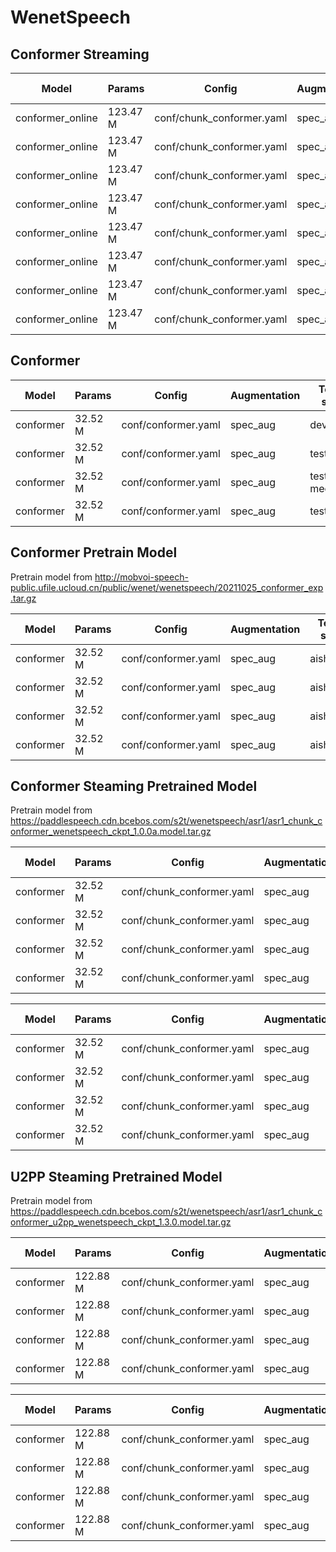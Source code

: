 # WenetSpeech

## Conformer Streaming

| Model | Params | Config | Augmentation| Test set | Decode method | Valid Loss | CER |  
| --- | --- | --- | --- | --- | --- | --- | --- |
| conformer_online | 123.47 M | conf/chunk_conformer.yaml | spec_aug  | test net | attention | 9.329 | 0.1102 |  
| conformer_online | 123.47 M | conf/chunk_conformer.yaml | spec_aug  | test net | ctc_greedy_search | 9.329 | 0.1207 |  
| conformer_online | 123.47 M | conf/chunk_conformer.yaml | spec_aug  | test net | ctc_prefix_beam_search | 9.329 | 0.1203 |  
| conformer_online | 123.47 M | conf/chunk_conformer.yaml | spec_aug  | test net | attention_rescoring | 9.329  | 0.1100 |  
| conformer_online | 123.47 M | conf/chunk_conformer.yaml | spec_aug  | test meeting | attention | 9.329 | 0.1992 |  
| conformer_online | 123.47 M | conf/chunk_conformer.yaml | spec_aug  | test meeting | ctc_greedy_search | 9.329 | 0.1960 |  
| conformer_online | 123.47 M | conf/chunk_conformer.yaml | spec_aug  | test meeting | ctc_prefix_beam_search | 9.329 | 0.1946 |  
| conformer_online | 123.47 M | conf/chunk_conformer.yaml | spec_aug  | test meeting | attention_rescoring | 9.329  | 0.1879|  

## Conformer

| Model | Params | Config | Augmentation| Test set | Decode method | Loss | CER |  
| --- | --- | --- | --- | --- | --- | --- | --- |
| conformer | 32.52 M | conf/conformer.yaml | spec_aug  | dev | attention |  |  |  
| conformer | 32.52 M | conf/conformer.yaml | spec_aug  | test net | ctc_greedy_search |  |  |  
| conformer | 32.52 M | conf/conformer.yaml | spec_aug  | test meeting | ctc_prefix_beam_search |  |  |  
| conformer | 32.52 M | conf/conformer.yaml | spec_aug  | test net | attention_rescoring |  |  |  



## Conformer Pretrain Model

Pretrain model from http://mobvoi-speech-public.ufile.ucloud.cn/public/wenet/wenetspeech/20211025_conformer_exp.tar.gz

| Model | Params | Config | Augmentation| Test set | Decode method | Loss | CER |  
| --- | --- | --- | --- | --- | --- | --- | --- |
| conformer | 32.52 M | conf/conformer.yaml | spec_aug  | aishell1 | attention | - | 0.048456 |  
| conformer | 32.52 M | conf/conformer.yaml | spec_aug  | aishell1 | ctc_greedy_search | - | 0.052534 |  
| conformer | 32.52 M | conf/conformer.yaml | spec_aug  | aishell1 | ctc_prefix_beam_search | - | 0.052915 |  
| conformer | 32.52 M | conf/conformer.yaml | spec_aug  | aishell1 | attention_rescoring | - | 0.047904 |  


## Conformer Steaming Pretrained Model

Pretrain model from https://paddlespeech.cdn.bcebos.com/s2t/wenetspeech/asr1/asr1_chunk_conformer_wenetspeech_ckpt_1.0.0a.model.tar.gz

| Model | Params | Config | Augmentation| Test set | Decode method | Chunk Size | CER |  
| --- | --- | --- | --- | --- | --- | --- | --- |
| conformer | 32.52 M | conf/chunk_conformer.yaml | spec_aug  | aishell1 | attention | 16 | 0.056273 |  
| conformer | 32.52 M | conf/chunk_conformer.yaml | spec_aug  | aishell1 | ctc_greedy_search | 16 | 0.078918 |  
| conformer | 32.52 M | conf/chunk_conformer.yaml | spec_aug  | aishell1 | ctc_prefix_beam_search | 16 | 0.079080 |  
| conformer | 32.52 M | conf/chunk_conformer.yaml | spec_aug  | aishell1 | attention_rescoring | 16 | 0.054401 |

| Model | Params | Config | Augmentation| Test set | Decode method | Chunk Size | CER |  
| --- | --- | --- | --- | --- | --- | --- | --- |
| conformer | 32.52 M | conf/chunk_conformer.yaml | spec_aug  | aishell1 | attention | -1 | 0.050767 |  
| conformer | 32.52 M | conf/chunk_conformer.yaml | spec_aug  | aishell1 | ctc_greedy_search | -1 | 0.061884 |  
| conformer | 32.52 M | conf/chunk_conformer.yaml | spec_aug  | aishell1 | ctc_prefix_beam_search | -1 | 0.062056 |  
| conformer | 32.52 M | conf/chunk_conformer.yaml | spec_aug  | aishell1 | attention_rescoring | -1 |  0.052110 |


## U2PP Steaming Pretrained Model

Pretrain model from https://paddlespeech.cdn.bcebos.com/s2t/wenetspeech/asr1/asr1_chunk_conformer_u2pp_wenetspeech_ckpt_1.3.0.model.tar.gz

| Model | Params | Config | Augmentation| Test set | Decode method | Chunk Size | CER |  
| --- | --- | --- | --- | --- | --- | --- | --- |
| conformer | 122.88 M | conf/chunk_conformer.yaml | spec_aug  | aishell1 | attention | 16 | 0.057031 |  
| conformer | 122.88 M | conf/chunk_conformer.yaml | spec_aug  | aishell1 | ctc_greedy_search | 16 | 0.068826 |  
| conformer | 122.88 M | conf/chunk_conformer.yaml | spec_aug  | aishell1 | ctc_prefix_beam_search | 16 | 0.069111 |  
| conformer | 122.88 M | conf/chunk_conformer.yaml | spec_aug  | aishell1 | attention_rescoring | 16 | 0.059213 |

| Model | Params | Config | Augmentation| Test set | Decode method | Chunk Size | CER |  
| --- | --- | --- | --- | --- | --- | --- | --- |
| conformer | 122.88 M | conf/chunk_conformer.yaml | spec_aug  | aishell1 | attention | -1 | 0.049256 |  
| conformer | 122.88 M | conf/chunk_conformer.yaml | spec_aug  | aishell1 | ctc_greedy_search | -1 | 0.052086 |  
| conformer | 122.88 M | conf/chunk_conformer.yaml | spec_aug  | aishell1 | ctc_prefix_beam_search | -1 | 0.052267 |  
| conformer | 122.88 M | conf/chunk_conformer.yaml | spec_aug  | aishell1 | attention_rescoring | -1 |  0.047198 |
